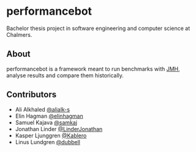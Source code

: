 # performancebot

Bachelor thesis project in software engineering and computer science at Chalmers.

## About

performancebot is a framework meant to run benchmarks with [JMH](https://github.com/openjdk/jmh), analyse results and compare them historically.

## Contributors

- Ali Alkhaled  [@alialk-s](https://github.com/alialk-s)
- Elin Hagman [@elinhagman](https://github.com/elinhagman)
- Samuel Kajava [@samkaj](https://github.com/samkaj)
- Jonathan Linder [@LinderJonathan](https://github.com/linderjonathan)
- Kasper Ljunggren [@Kablero](https://github.com/kablero)
- Linus Lundgren [@dubbell](https://github.com/dubbell)

